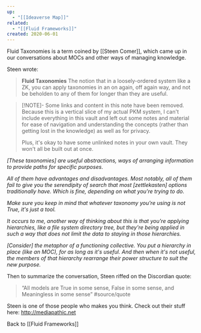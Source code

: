 ```yaml
---
up:
  - "[[Ideaverse Map]]"
related:
  - "[[Fluid Frameworks]]"
created: 2020-06-01
---
```


Fluid Taxonomies is a term coined by [[Steen Comer]], which came up in our conversations about MOCs and other ways of managing knowledge.

Steen wrote:

> **Fluid Taxonomies**
> The notion that in a loosely-ordered system like a ZK, you can apply taxonomies in an on again, off again way, and not be beholden to any of them for longer than they are useful.

> [!NOTE]- Some links and content in this note have been removed.
> Because this is a vertical slice of my actual PKM system, I can't include everything in this vault and left out some notes and material for ease of navigation and understanding the concepts (rather than getting lost in the knowledge) as well as for privacy. 
>  
> Plus, it's okay to have some unlinked notes in your own vault. They won't all be built out at once.

*[These taxonomies] are useful abstractions, ways of arranging information to provide paths for specific purposes*.

*All of them have *advantages and disadvantages*. Most notably, all of them fail to give you the serendipity of search that most [zettlekasten] options traditionally have. Which is fine, depending on what you're trying to do.*

*Make sure you keep in mind that whatever taxonomy you're using is not True, it's just a tool.*

*It occurs to me, another way of thinking about this is that you're applying hierarchies, like a file system directory tree, but they're being applied in such a way that does not limit the data to staying in those hierarchies.*

*[Consider] the metaphor of a functioning collective. You put a hierarchy in place (like an MOC), for as long as it's useful. And then when it's not useful, the members of that hierarchy rearrange their power structure to suit the new purpose.*

Then to summarize the conversation, Steen riffed on the Discordian quote: 

> “All models are True in some sense, False in some sense, and Meaningless in some sense” #source/quote

Steen is one of those people who makes you think. Check out their stuff here: http://mediapathic.net

Back to [[Fluid Frameworks]]